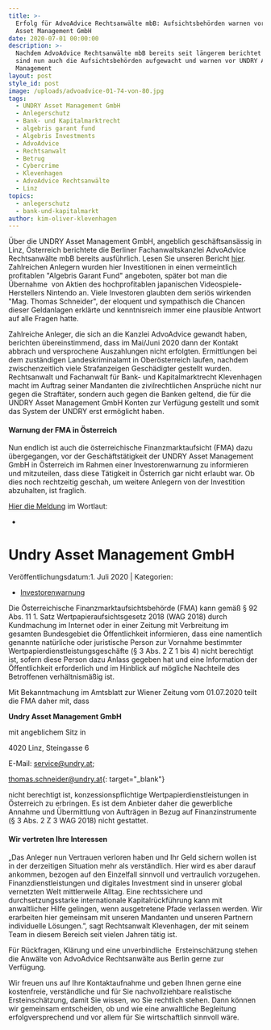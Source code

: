 ```yaml
---
title: >-
  Erfolg für AdvoAdvice Rechtsanwälte mbB: Aufsichtsbehörden warnen vor UNDRY
  Asset Management GmbH
date: 2020-07-01 00:00:00
description: >-
  Nachdem AdvoAdvice Rechtsanwälte mbB bereits seit längerem berichtet haben,
  sind nun auch die Aufsichtsbehörden aufgewacht und warnen vor UNDRY Asset
  Management
layout: post
style_id: post
image: /uploads/advoadvice-01-74-von-80.jpg
tags:
  - UNDRY Asset Management GmbH
  - Anlegerschutz
  - Bank- und Kapitalmarktrecht
  - algebris garant fund
  - Algebris Investments
  - AdvoAdvice
  - Rechtsanwalt
  - Betrug
  - Cybercrime
  - Klevenhagen
  - AdvoAdvice Rechtsanwälte
  - Linz
topics:
  - anlegerschutz
  - bank-und-kapitalmarkt
author: kim-oliver-klevenhagen
---
```


Über die UNDRY Asset Management GmbH, angeblich geschäftsansässig in Linz, Österreich berichtete die Berliner Fachanwaltskanzlei AdvoAdvice Rechtsanwälte mbB bereits ausführlich. Lesen Sie unseren Bericht [hier](https://advoadvice.de/blog/undry-asset-management-gmbh-aus-linz-anleger-melden-sich/). Zahlreichen Anlegern wurden hier Investitionen in einen vermeintlich profitablen "Algebris Garant Fund" angeboten, später bot man die Übernahme&nbsp; von Aktien des hochprofitablen japanischen Videospiele-Herstellers Nintendo an. Viele Investoren glaubten dem seriös wirkenden "Mag. Thomas Schneider", der eloquent und sympathisch die Chancen dieser Geldanlagen erklärte und kenntnisreich immer eine plausible Antwort auf alle Fragen hatte.

Zahlreiche Anleger, die sich an die Kanzlei AdvoAdvice gewandt haben, berichten übereinstimmend, dass im Mai/Juni 2020 dann der Kontakt abbrach und versprochene Auszahlungen nicht erfolgten. Ermittlungen bei dem zuständigen Landeskriminalamt in Oberösterreich laufen, nachdem zwischenzeitlich viele Strafanzeigen Geschädigter gestellt wurden. Rechtsanwalt und Fachanwalt für Bank- und Kapitalmarktrecht Klevenhagen macht im Auftrag seiner Mandanten die zivilrechtlichen Ansprüche nicht nur gegen die Straftäter, sondern auch gegen die Banken geltend, die für die UNDRY Asset Management GmbH Konten zur Verfügung gestellt und somit das System der UNDRY erst ermöglicht haben.

#### Warnung der FMA in Österreich

Nun endlich ist auch die österreichische Finanzmarktaufsicht (FMA) dazu übergegangen, vor der Geschäftstätigkeit der UNDRY Asset Management GmbH in Österreich im Rahmen einer Investorenwarnung zu informieren und mitzuteilen, dass diese Tätigkeit in Österrich gar nicht erlaubt war. Ob dies noch rechtzeitig geschah, um weitere Anlegern von der Investition abzuhalten, ist fraglich.

[Hier die Meldung](https://www.fma.gv.at/undry-asset-management-gmbh/)&nbsp;im Wortlaut:

* &nbsp;

# Undry Asset Management GmbH

Veröffentlichungsdatum:1. Juli 2020 \|&nbsp;Kategorien:

* [Investorenwarnung](https://www.fma.gv.at/category/news/investorenwarnung/)

Die Österreichische Finanzmarktaufsichtsbehörde (FMA) kann gemä&szlig; &sect; 92 Abs. 11 1. Satz Wertpapieraufsichtsgesetz 2018 (WAG 2018) durch Kundmachung im Internet oder in einer Zeitung mit Verbreitung im gesamten Bundesgebiet die Öffentlichkeit informieren, dass eine namentlich genannte natürliche oder juristische Person zur Vornahme bestimmter Wertpapierdienstleistungsgeschäfte (&sect; 3 Abs. 2 Z 1 bis 4) nicht berechtigt ist, sofern diese Person dazu Anlass gegeben hat und eine Information der Öffentlichkeit erforderlich und im Hinblick auf mögliche Nachteile des Betroffenen verhältnismä&szlig;ig ist.

Mit Bekanntmachung im Amtsblatt zur Wiener Zeitung vom 01.07.2020 teilt die FMA daher mit, dass

**Undry Asset Management GmbH**

mit angeblichem Sitz in

4020 Linz, Steingasse 6

E-Mail: service@undry.at;

[thomas.schneider@undry.at](mailto:thomas.schneider@undry.at){: target="_blank"}

nicht berechtigt ist, konzessionspflichtige Wertpapierdienstleistungen in Österreich zu erbringen. Es ist dem Anbieter daher die gewerbliche Annahme und Übermittlung von Aufträgen in Bezug auf Finanzinstrumente (&sect; 3 Abs. 2 Z 3 WAG 2018) nicht gestattet.

#### Wir vertreten Ihre Interessen

„Das Anleger nun Vertrauen verloren haben und Ihr Geld sichern wollen ist in der derzeitigen Situation mehr als verständlich. Hier wird es aber darauf ankommen, bezogen auf den Einzelfall sinnvoll und vertraulich vorzugehen. Finanzdienstleistungen und digitales Investment sind in unserer global vernetzten Welt mittlerweile Alltag. Eine rechtssichere und durchsetzungsstarke internationale Kapitalrückführung kann mit anwaltlicher Hilfe gelingen, wenn ausgetretene Pfade verlassen werden. Wir erarbeiten hier gemeinsam mit unseren Mandanten und unseren Partnern individuelle Lösungen.”, sagt Rechtsanwalt Klevenhagen, der mit seinem Team in diesem Bereich seit vielen Jahren tätig ist.

Für Rückfragen, Klärung und eine unverbindliche&nbsp; Ersteinschätzung stehen die Anwälte von AdvoAdvice Rechtsanwälte aus Berlin gerne zur Verfügung.

Wir freuen uns auf Ihre Kontaktaufnahme und geben Ihnen gerne eine kostenfreie, verständliche und für Sie nachvollziehbare realistische Ersteinschätzung, damit Sie wissen, wo Sie rechtlich stehen. Dann können wir gemeinsam entscheiden, ob und wie eine anwaltliche Begleitung erfolgversprechend und vor allem für Sie wirtschaftlich sinnvoll wäre.
